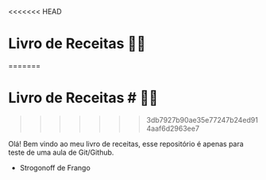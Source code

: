 <<<<<<< HEAD
# Livro de Receitas :man_cook:
=======
# Livro de Receitas # :man_cook:
>>>>>>> 3db7927b90ae35e77247b24ed914aaf6d2963ee7

Olá! Bem vindo ao meu livro de receitas, esse repositório é apenas para teste de uma aula de Git/Github.

* Strogonoff de Frango






